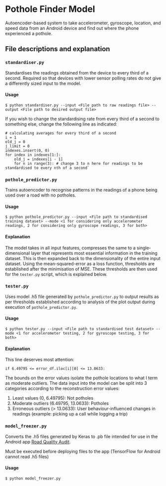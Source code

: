 # Pothole Finder Model
Autoencoder-based system to take accelerometer, gyroscope, location, and speed data from an Android device and find out where the phone experienced a pothole.

## File descriptions and explanation

### `standardiser.py`

Standardises the readings obtained from the device to every third of a second. Required so that devices with lower sensor polling rates do not give a differently sized input to the model.

#### Usage

`$ python standardiser.py --input <File path to raw readings file> --output <File path to desired output file>`

If you wish to change the standardising rate from every third of a second to something else, change the following line as indicated:

```
# calculating averages for every third of a second
i = 1
old_j = 0
j_limit = 0
indexes.insert(0, 0)
for index in indexes[1:]:
    old_j = indexes[i - 1]
    for n in range(3): # change 3 to n here for readings to be standardised to every nth of a second`
```

### `pothole_predictor.py`

Trains autoencoder to recognise patterns in the readings of a phone being used over a road with no potholes. 

#### Usage

`$ python pothole_predictor.py --input <File path to standardised training dataset> --mode <1 for considering only accelerometer readings, 2 for considering only gyroscope readings, 3 for both>`

#### Explanation

The model takes in all input features, compresses the same to a single-dimensional layer that represents most essential information in the training dataset. This is then expanded back to the dimensionality of the entire input dataset. 
Using the mean-squared-error as a loss function, thresholds are established after the minimisation of MSE. These thresholds are then used for the `tester.py` script, which is explained below. 

### `tester.py`

Uses model .h5 file generated by `pothole_predictor.py` to output results as per thresholds established according to analysis of the plot output during execution of `pothole_predictor.py`.

#### Usage

`$ python tester.py --input <File path to standardised test dataset> --mode <1 for accelerometer testing, 2 for gyroscope testing, 3 for both>`

#### Explanation

This line deserves most attention:

`if 6.49795 <= error_df.iloc[i][0] <= 13.0633:`

The bounds on the error values isolate the pothole locations to what I term as moderate outliers. The data input into the model can be split into 3 categories according to the reconstruction error values:
1. Least values (0, 6.49795): Not potholes
2. Moderate outliers (6.49795, 13.0633): Potholes
3. Erroneous outliers (> 13.0633): User behaviour-influenced changes in readings (example: picking up a call while logging a trip)

### `model_freezer.py`

Converts the .h5 files generated by Keras to .pb file intended for use in the Android app [Road Quality Audit](https://play.google.com/store/apps/details?id=org.reapbenefit.gautam.intern.potholedetectorbeta.release). 

Must be executed before deploying files to the app (TensorFlow for Android cannot read .h5 files)

#### Usage

`$ python model_freezer.py` 

